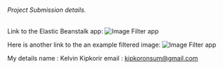 ###### Project Submission details.

Link to the Elastic Beanstalk app:
![Image Filter app](http://image-filter-app-project-dev.us-east-1.elasticbeanstalk.com/)

Here is another link to the an example filtered image:
![Image Filter app](http://image-filter-app-project-dev.us-east-1.elasticbeanstalk.com/filteredImage?image_url=https://upload.wikimedia.org/wikipedia/commons/b/bd/Golden_tabby_and_white_kitten_n01.jpg)

My details
name : Kelvin Kipkorir
email : kipkoronsum@gmail.com
